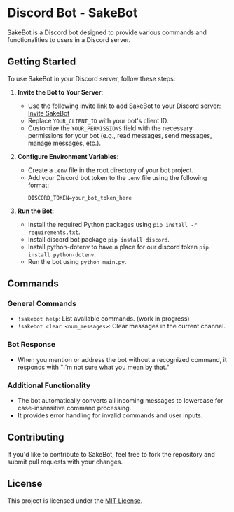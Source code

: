 # Discord Bot - SakeBot

SakeBot is a Discord bot designed to provide various commands and functionalities to users in a Discord server.

## Getting Started

To use SakeBot in your Discord server, follow these steps:

1. **Invite the Bot to Your Server**:
   - Use the following invite link to add SakeBot to your Discord server:
     [Invite SakeBot](https://www.discord.com/oauth2/authorize?client_id=1239268194808631419&permissions=1248256&scope=bot)
   - Replace `YOUR_CLIENT_ID` with your bot's client ID.
   - Customize the `YOUR_PERMISSIONS` field with the necessary permissions for your bot (e.g., read messages, send messages, manage messages, etc.).

2. **Configure Environment Variables**:
   - Create a `.env` file in the root directory of your bot project.
   - Add your Discord bot token to the `.env` file using the following format:
     ```
     DISCORD_TOKEN=your_bot_token_here
     ```

3. **Run the Bot**:
   - Install the required Python packages using `pip install -r requirements.txt`.
   - Install discord bot package `pip install discord`.
   - Install python-dotenv to have a place for our discord token `pip install python-dotenv`.
   - Run the bot using `python main.py`.

## Commands

### General Commands

- `!sakebot help`: List available commands. (work in progress)
- `!sakebot clear <num_messages>`: Clear messages in the current channel.

### Bot Response

- When you mention or address the bot without a recognized command, it responds with "I'm not sure what you mean by that."

### Additional Functionality

- The bot automatically converts all incoming messages to lowercase for case-insensitive command processing.
- It provides error handling for invalid commands and user inputs.

## Contributing

If you'd like to contribute to SakeBot, feel free to fork the repository and submit pull requests with your changes.

## License

This project is licensed under the [MIT License](LICENSE).
